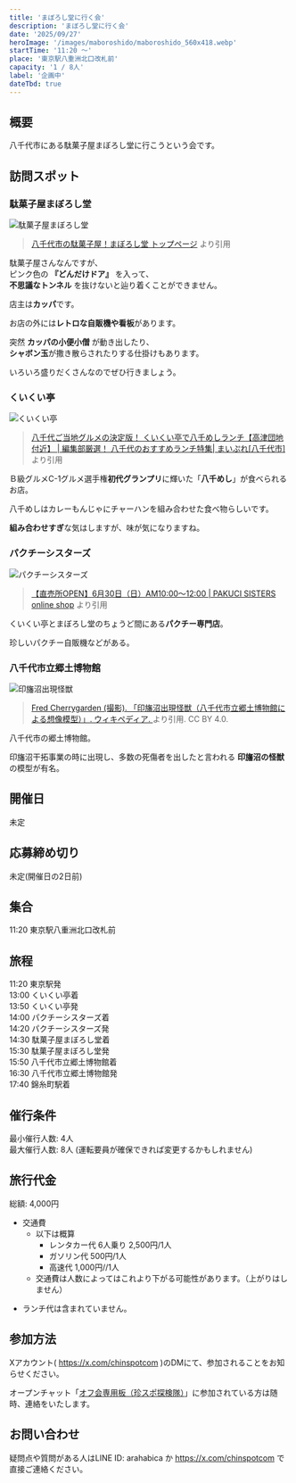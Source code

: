 ```yaml
---
title: 'まぼろし堂に行く会'
description: 'まぼろし堂に行く会'
date: '2025/09/27'
heroImage: '/images/maboroshido/maboroshido_560x418.webp'
startTime: '11:20 〜'
place: '東京駅八重洲北口改札前'
capacity: '1 / 8人'
label: '企画中'
dateTbd: true
---
```



## 概要

八千代市にある駄菓子屋まぼろし堂に行こうという会です。  


## 訪問スポット

### 駄菓子屋まぼろし堂

![駄菓子屋まぼろし堂](/images/maboroshido/maboroshido_560x418.webp)

> [八千代市の駄菓子屋！まぼろし堂 トップページ](https://www3.hp-ez.com/hp/maboroshido/) より引用

駄菓子屋さんなんですが、  
ピンク色の **『どんだけドア』** を入って、  
**不思議なトンネル** を抜けないと辿り着くことができません。

店主は**カッパ**です。

お店の外には**レトロな自販機や看板**があります。

突然 **カッパの小便小僧** が動き出したり、  
**シャボン玉**が撒き散らされたりする仕掛けもあります。

いろいろ盛りだくさんなのでぜひ行きましょう。

### くいくい亭

![くいくい亭](/images/maboroshido/yachimeshi_740x492.webp)

> [八千代ご当地グルメの決定版！ くいくい亭で八千めしランチ【高津団地付近】 | 編集部厳選！ 八千代のおすすめランチ特集| まいぷれ[八千代市]](https://yachiyo-chiba.mypl.net/article/yachiyo_lunch/56816) より引用

Ｂ級グルメC-1グルメ選手権**初代グランプリ**に輝いた「**八千めし**」が食べられるお店。

八千めしはカレーもんじゃにチャーハンを組み合わせた食べ物らしいです。

**組み合わせすぎ**な気はしますが、味が気になりますね。

### パクチーシスターズ

![パクチーシスターズ](/images/maboroshido/pakuci_800x450.webp)

> [【直売所OPEN】6月30日（日）AM10:00～12:00 | PAKUCI SISTERS online shop](https://shop.pakucisisters.com/blog/2024/06/26/185711) より引用

くいくい亭とまぼろし堂のちょうど間にある**パクチー専門店**。

珍しいパクチー自販機などがある。

### 八千代市立郷土博物館

![印旛沼出現怪獣](/images/maboroshido/imba-monster_800x533.webp)

> [Fred Cherrygarden (撮影). 「印旛沼出現怪獣（八千代市立郷土博物館による想像模型）」. ウィキペディア. ](https://ja.wikipedia.org/wiki/%E5%85%AB%E5%8D%83%E4%BB%A3%E5%B8%82%E7%AB%8B%E9%83%B7%E5%9C%9F%E5%8D%9A%E7%89%A9%E9%A4%A8#/media/%E3%83%95%E3%82%A1%E3%82%A4%E3%83%AB:Lake_Imba_Monster.jpg) より引用. CC BY 4.0.

八千代市の郷土博物館。

印旛沼干拓事業の時に出現し、多数の死傷者を出したと言われる **印旛沼の怪獣** の模型が有名。

## 開催日

未定

## 応募締め切り

未定(開催日の2日前)

## 集合

11:20 東京駅八重洲北口改札前

## 旅程
11:20 東京駅発  
13:00 くいくい亭着  
13:50 くいくい亭発  
14:00 パクチーシスターズ着  
14:20 パクチーシスターズ発    
14:30 駄菓子屋まぼろし堂着  
15:30 駄菓子屋まぼろし堂発  
15:50 八千代市立郷土博物館着  
16:30 八千代市立郷土博物館発  
17:40 錦糸町駅着  

## 催行条件

最小催行人数: 4人  
最大催行人数: 8人 (運転要員が確保できれば変更するかもしれません)

## 旅行代金

総額: 4,000円

- 交通費 
  - 以下は概算
    - レンタカー代 6人乗り 2,500円/1人
    - ガソリン代 500円/1人
    - 高速代 1,000円//1人
  * 交通費は人数によってはこれより下がる可能性があります。（上がりはしません）

* ランチ代は含まれていません。


## 参加方法

Xアカウント( https://x.com/chinspotcom )のDMにて、参加されることをお知らせください。

オープンチャット「[オフ会専用板（珍スポ探検隊）](https://line.me/ti/g2/PZfs6bwr4EejequqSQYxW5Xc3zFotxYJqI3S0w)」に参加されている方は随時、連絡をいたします。

## お問い合わせ

疑問点や質問がある人はLINE ID: arahabica か https://x.com/chinspotcom で直接ご連絡ください。
